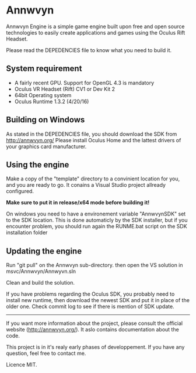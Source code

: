 Annwvyn
=======

Annwvyn Engine is a simple game engine built upon free and open source technologies to easily create applications and games using the Oculus Rift Headset.

Please read the DEPEDENCIES file to know what you need to build it.


System requirement
----------------

 - A fairly recent GPU. Support for OpenGL 4.3 is mandatory
 - Oculus VR Headset (Rift) CV1 or Dev Kit 2 
 - 64bit Operating system
 - Oculus Runtime 1.3.2 (4/20/16)

Building on Windows
-------------------

As stated in the DEPEDENCIES file, you should download the SDK from http://annwvyn.org/
Please install Oculus Home and the lattest drivers of your graphics card manufacturer.


Using the engine
----------------

Make a copy of the "template" directory to a convinient location for you, and you are ready to go. It conains a Visual Studio project allready configured.

**Make sure to put it in release/x64 mode before building it!**

On windows you need to have a environement variable "AnnwvynSDK" set to the SDK location. This is done automaticly by the SDK installer, but if you encounter problem, you should run again the RUNME.bat script on the SDK installation folder


Updating the engine
-------------------

Run "git pull" on the Annwvyn sub-directory. then open the VS solution in msvc/Annwvyn/Annwyvn.sln

Clean and build the solution.

If you have problems regarding the Oculus SDK, you probably need to install new runtime, then download the newest SDK and put it in place of the older one. Check commit log to see if there is mention of SDK update.

______

If you want more information about the project, please consult the official website (http://annwvyn.org/). It aslo contains documentation about the code.

This project is in it's realy early phases of developpement. If you have any question, feel free to contact me.

Licence MIT.
